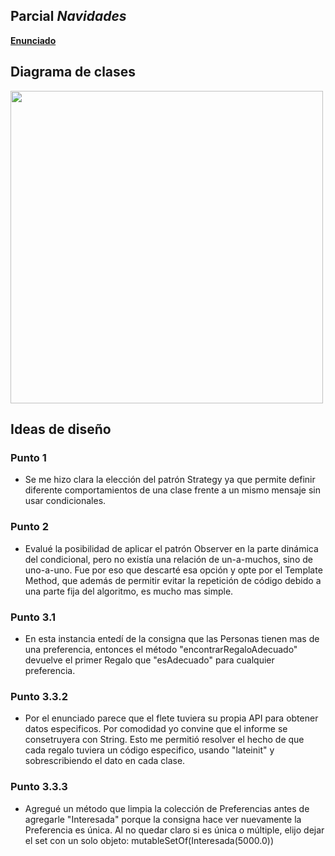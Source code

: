 ## Parcial *Navidades*
[**Enunciado**](https://docs.google.com/document/d/1hswq2ZZCRL-SWZNavJ3oW93JwBYxcBUfBbgTsgipPvY/edit)

## Diagrama de clases

<img src="" height="500" />

## Ideas de diseño

### Punto 1
- Se me hizo clara la elección del patrón Strategy ya que permite definir diferente comportamientos de una clase frente a un mismo mensaje sin usar condicionales.

### Punto 2
- Evalué la posibilidad de aplicar el patrón Observer en la parte dinámica del condicional, pero no existía una relación de un-a-muchos, sino de uno-a-uno. Fue por eso que descarté esa opción y opte por el Template Method, que además de permitir evitar la repetición de código debido a una parte fija del algoritmo, es mucho mas simple. 

### Punto 3.1
- En esta instancia entedí de la consigna que las Personas tienen mas de una preferencia, entonces el método "encontrarRegaloAdecuado" devuelve el primer Regalo que "esAdecuado" para cualquier preferencia.

### Punto 3.3.2
- Por el enunciado parece que el flete tuviera su propia API para obtener datos especificos. Por comodidad yo convine que el informe se consetruyera con String. Esto me permitió resolver el hecho de que cada regalo tuviera un código especifico, usando "lateinit" y sobrescribiendo el dato en cada clase.

### Punto 3.3.3
- Agregué un método que limpia la colección de Preferencias antes de agregarle "Interesada" porque la consigna hace ver nuevamente la Preferencia es única. Al no quedar claro si es única o múltiple, elijo dejar el set con un solo objeto: mutableSetOf<Preferencia>(Interesada(5000.0)) 

